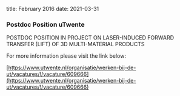 title: February 2016 
date: 2021-03-31

###  Postdoc Position uTwente

POSTDOC POSITION IN PROJECT ON LASER-INDUCED FORWARD TRANSFER (LIFT) OF 3D MULTI-MATERIAL PRODUCTS

For more information please visit the link below:

[https://www.utwente.nl/organisatie/werken-bij-de-ut/vacatures/!/vacature/609666](https://www.utwente.nl/organisatie/werken-bij-de-ut/vacatures/!/vacature/609666)